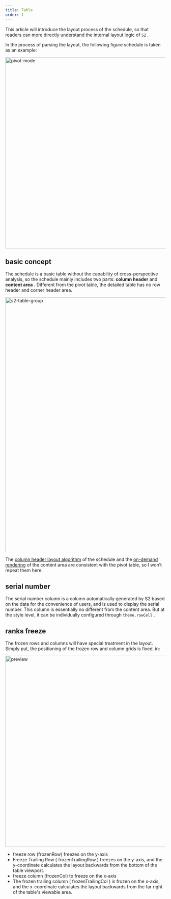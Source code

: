 ```yaml
---
title: Table 
order: 1
---
```


This article will introduce the layout process of the schedule, so that readers can more directly understand the internal layout logic of `S2` .

In the process of parsing the layout, the following figure schedule is taken as an example:

<img data-mdast="html" alt="pivot-mode" src="https://gw.alipayobjects.com/mdn/rms_56cbb2/afts/img/A*PmpvRrcBEbMAAAAAAAAAAAAAARQnAQ" width="600">

## basic concept

The schedule is a basic table without the capability of cross-perspective analysis, so the schedule mainly includes two parts: **column header** and **content area** . Different from the pivot table, the detailed table has no row header and corner header area.

<img data-mdast="html" alt="s2-table-group" src="https://gw.alipayobjects.com/mdn/rms_56cbb2/afts/img/A*5q2TQJjNy2cAAAAAAAAAAAAAARQnAQ" width="800">

The [column header layout algorithm](/zh/docs/manual/advanced/layout/pivot#%E5%B1%82%E7%BA%A7%E7%BB%93%E6%9E%84) of the schedule and the [on-demand rendering](/zh/docs/manual/advanced/layout/pivot#%E6%8C%89%E9%9C%80%E6%B8%B2%E6%9F%93) of the content area are consistent with the pivot table, so I won’t repeat them here.

## serial number

The serial number column is a column automatically generated by S2 based on the data for the convenience of users, and is used to display the serial number. This column is essentially no different from the content area. But at the style level, it can be individually configured through `theme.rowCell` .

## ranks freeze

The frozen rows and columns will have special treatment in the layout. Simply put, the positioning of the frozen row and column grids is fixed. in:

<img data-mdast="html" src="https://gw.alipayobjects.com/mdn/rms_56cbb2/afts/img/A*tZkOSqYWVFQAAAAAAAAAAAAAARQnAQ" width="600" alt="preview">

* freeze row (frozenRow) freezes on the y-axis
* Freeze Trailing Row ( frozenTrailingRow ) freezes on the y-axis, and the y-coordinate calculates the layout backwards from the bottom of the table viewport.
* freeze column (frozenCol) to freeze on the x-axis
* The frozen trailing column ( frozenTrailingCol ) is frozen on the x-axis, and the x-coordinate calculates the layout backwards from the far right of the table's viewable area.
